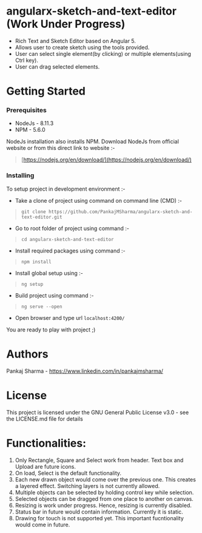 # angularx-sketch-and-text-editor (Work Under Progress)
- Rich Text and Sketch Editor based on Angular 5.
- Allows user to create sketch using the tools provided.
- User can select single element(by clicking) or multiple elements(using Ctrl key).
- User can drag selected elements.

# Getting Started

### Prerequisites
- NodeJs - 8.11.3
- NPM - 5.6.0

NodeJs installation also installs NPM.
Download NodeJs from official website or from this direct link to website :-
> [https://nodejs.org/en/download/](https://nodejs.org/en/download/)

### Installing
To setup project in development environment :-
- Take a clone of project using command on command line (CMD) :-
> `git clone https://github.com/PankajMSharma/angularx-sketch-and-text-editor.git`

- Go to root folder of project using command :-
> `cd angularx-sketch-and-text-editor`

- Install required packages using command :-
> `npm install`

- Install global setup using :-
> `ng setup`

- Build project using command :-
> `ng serve --open`

- Open browser and type url `localhost:4200/`

You are ready to play with project ;)

# Authors
Pankaj Sharma - https://www.linkedin.com/in/pankajmsharma/

# License
This project is licensed under the GNU General Public License v3.0 - see the LICENSE.md file for details


# Functionalities:
1. Only Rectangle, Square and Select work from header. Text box and Upload are future icons.
2. On load, Select is the default functionality.
3. Each new drawn object would come over the previous one. This creates a layered effect. Switching layers is not currently allowed.
4. Multiple objects can be selected by holding control key while selection.
5. Selected objects can be dragged from one place to another on canvas.
6. Resizing is work under progress. Hence, resizing is currently disabled.
7. Status bar in future would contain information. Currently it is static.
8. Drawing for touch is not supported yet. This important fucntionality would come in future.